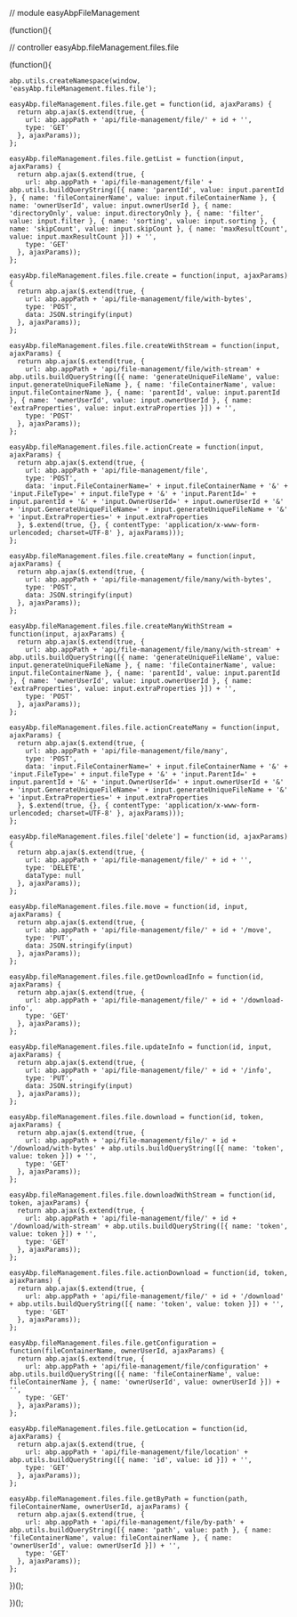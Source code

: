 // module easyAbpFileManagement

(function(){

  // controller easyAbp.fileManagement.files.file

  (function(){

    abp.utils.createNamespace(window, 'easyAbp.fileManagement.files.file');

    easyAbp.fileManagement.files.file.get = function(id, ajaxParams) {
      return abp.ajax($.extend(true, {
        url: abp.appPath + 'api/file-management/file/' + id + '',
        type: 'GET'
      }, ajaxParams));
    };

    easyAbp.fileManagement.files.file.getList = function(input, ajaxParams) {
      return abp.ajax($.extend(true, {
        url: abp.appPath + 'api/file-management/file' + abp.utils.buildQueryString([{ name: 'parentId', value: input.parentId }, { name: 'fileContainerName', value: input.fileContainerName }, { name: 'ownerUserId', value: input.ownerUserId }, { name: 'directoryOnly', value: input.directoryOnly }, { name: 'filter', value: input.filter }, { name: 'sorting', value: input.sorting }, { name: 'skipCount', value: input.skipCount }, { name: 'maxResultCount', value: input.maxResultCount }]) + '',
        type: 'GET'
      }, ajaxParams));
    };

    easyAbp.fileManagement.files.file.create = function(input, ajaxParams) {
      return abp.ajax($.extend(true, {
        url: abp.appPath + 'api/file-management/file/with-bytes',
        type: 'POST',
        data: JSON.stringify(input)
      }, ajaxParams));
    };

    easyAbp.fileManagement.files.file.createWithStream = function(input, ajaxParams) {
      return abp.ajax($.extend(true, {
        url: abp.appPath + 'api/file-management/file/with-stream' + abp.utils.buildQueryString([{ name: 'generateUniqueFileName', value: input.generateUniqueFileName }, { name: 'fileContainerName', value: input.fileContainerName }, { name: 'parentId', value: input.parentId }, { name: 'ownerUserId', value: input.ownerUserId }, { name: 'extraProperties', value: input.extraProperties }]) + '',
        type: 'POST'
      }, ajaxParams));
    };

    easyAbp.fileManagement.files.file.actionCreate = function(input, ajaxParams) {
      return abp.ajax($.extend(true, {
        url: abp.appPath + 'api/file-management/file',
        type: 'POST',
        data: 'input.FileContainerName=' + input.fileContainerName + '&' + 'input.FileType=' + input.fileType + '&' + 'input.ParentId=' + input.parentId + '&' + 'input.OwnerUserId=' + input.ownerUserId + '&' + 'input.GenerateUniqueFileName=' + input.generateUniqueFileName + '&' + 'input.ExtraProperties=' + input.extraProperties
      }, $.extend(true, {}, { contentType: 'application/x-www-form-urlencoded; charset=UTF-8' }, ajaxParams)));
    };

    easyAbp.fileManagement.files.file.createMany = function(input, ajaxParams) {
      return abp.ajax($.extend(true, {
        url: abp.appPath + 'api/file-management/file/many/with-bytes',
        type: 'POST',
        data: JSON.stringify(input)
      }, ajaxParams));
    };

    easyAbp.fileManagement.files.file.createManyWithStream = function(input, ajaxParams) {
      return abp.ajax($.extend(true, {
        url: abp.appPath + 'api/file-management/file/many/with-stream' + abp.utils.buildQueryString([{ name: 'generateUniqueFileName', value: input.generateUniqueFileName }, { name: 'fileContainerName', value: input.fileContainerName }, { name: 'parentId', value: input.parentId }, { name: 'ownerUserId', value: input.ownerUserId }, { name: 'extraProperties', value: input.extraProperties }]) + '',
        type: 'POST'
      }, ajaxParams));
    };

    easyAbp.fileManagement.files.file.actionCreateMany = function(input, ajaxParams) {
      return abp.ajax($.extend(true, {
        url: abp.appPath + 'api/file-management/file/many',
        type: 'POST',
        data: 'input.FileContainerName=' + input.fileContainerName + '&' + 'input.FileType=' + input.fileType + '&' + 'input.ParentId=' + input.parentId + '&' + 'input.OwnerUserId=' + input.ownerUserId + '&' + 'input.GenerateUniqueFileName=' + input.generateUniqueFileName + '&' + 'input.ExtraProperties=' + input.extraProperties
      }, $.extend(true, {}, { contentType: 'application/x-www-form-urlencoded; charset=UTF-8' }, ajaxParams)));
    };

    easyAbp.fileManagement.files.file['delete'] = function(id, ajaxParams) {
      return abp.ajax($.extend(true, {
        url: abp.appPath + 'api/file-management/file/' + id + '',
        type: 'DELETE',
        dataType: null
      }, ajaxParams));
    };

    easyAbp.fileManagement.files.file.move = function(id, input, ajaxParams) {
      return abp.ajax($.extend(true, {
        url: abp.appPath + 'api/file-management/file/' + id + '/move',
        type: 'PUT',
        data: JSON.stringify(input)
      }, ajaxParams));
    };

    easyAbp.fileManagement.files.file.getDownloadInfo = function(id, ajaxParams) {
      return abp.ajax($.extend(true, {
        url: abp.appPath + 'api/file-management/file/' + id + '/download-info',
        type: 'GET'
      }, ajaxParams));
    };

    easyAbp.fileManagement.files.file.updateInfo = function(id, input, ajaxParams) {
      return abp.ajax($.extend(true, {
        url: abp.appPath + 'api/file-management/file/' + id + '/info',
        type: 'PUT',
        data: JSON.stringify(input)
      }, ajaxParams));
    };

    easyAbp.fileManagement.files.file.download = function(id, token, ajaxParams) {
      return abp.ajax($.extend(true, {
        url: abp.appPath + 'api/file-management/file/' + id + '/download/with-bytes' + abp.utils.buildQueryString([{ name: 'token', value: token }]) + '',
        type: 'GET'
      }, ajaxParams));
    };

    easyAbp.fileManagement.files.file.downloadWithStream = function(id, token, ajaxParams) {
      return abp.ajax($.extend(true, {
        url: abp.appPath + 'api/file-management/file/' + id + '/download/with-stream' + abp.utils.buildQueryString([{ name: 'token', value: token }]) + '',
        type: 'GET'
      }, ajaxParams));
    };

    easyAbp.fileManagement.files.file.actionDownload = function(id, token, ajaxParams) {
      return abp.ajax($.extend(true, {
        url: abp.appPath + 'api/file-management/file/' + id + '/download' + abp.utils.buildQueryString([{ name: 'token', value: token }]) + '',
        type: 'GET'
      }, ajaxParams));
    };

    easyAbp.fileManagement.files.file.getConfiguration = function(fileContainerName, ownerUserId, ajaxParams) {
      return abp.ajax($.extend(true, {
        url: abp.appPath + 'api/file-management/file/configuration' + abp.utils.buildQueryString([{ name: 'fileContainerName', value: fileContainerName }, { name: 'ownerUserId', value: ownerUserId }]) + '',
        type: 'GET'
      }, ajaxParams));
    };

    easyAbp.fileManagement.files.file.getLocation = function(id, ajaxParams) {
      return abp.ajax($.extend(true, {
        url: abp.appPath + 'api/file-management/file/location' + abp.utils.buildQueryString([{ name: 'id', value: id }]) + '',
        type: 'GET'
      }, ajaxParams));
    };

    easyAbp.fileManagement.files.file.getByPath = function(path, fileContainerName, ownerUserId, ajaxParams) {
      return abp.ajax($.extend(true, {
        url: abp.appPath + 'api/file-management/file/by-path' + abp.utils.buildQueryString([{ name: 'path', value: path }, { name: 'fileContainerName', value: fileContainerName }, { name: 'ownerUserId', value: ownerUserId }]) + '',
        type: 'GET'
      }, ajaxParams));
    };

  })();

})();